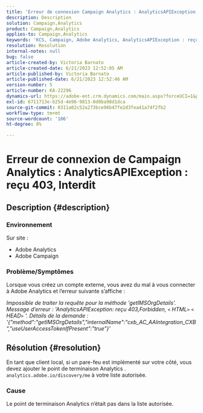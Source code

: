 ```yaml
---
title: 'Erreur de connexion Campaign Analytics : AnalyticsAPIException : reçu 403, interdit'
description: Description
solution: Campaign,Analytics
product: Campaign,Analytics
applies-to: Campaign,Analytics
keywords: 'KCS, Campaign, Adobe Analytics, AnalyticsAPIException : reçu 403, Interdit, erreur, création de compte externe'
resolution: Resolution
internal-notes: null
bug: false
article-created-by: Victoria Barnato
article-created-date: 6/21/2023 12:52:05 AM
article-published-by: Victoria Barnato
article-published-date: 6/21/2023 12:52:46 AM
version-number: 5
article-number: KA-22296
dynamics-url: https://adobe-ent.crm.dynamics.com/main.aspx?forceUCI=1&pagetype=entityrecord&etn=knowledgearticle&id=4ea421d6-cd0f-ee11-8f6d-6045bd006149
exl-id: 6711713e-b25d-4e96-9813-0d0ba98d1dca
source-git-commit: 0311a02c52a273bce96b47fe2d3fea41a74f2fb2
workflow-type: tm+mt
source-wordcount: '106'
ht-degree: 8%

---
```


# Erreur de connexion de Campaign Analytics : AnalyticsAPIException : reçu 403, Interdit

## Description {#description}


### <b>Environnement</b>

Sur site :

- Adobe Analytics
- Adobe Campaign


### Problème/Symptômes

Lorsque vous créez un compte externe, vous avez du mal à vous connecter à Adobe Analytics et l’erreur suivante s’affiche :

*Impossible de traiter la requête pour la méthode &#39;getIMSOrgDetails&#39;. Message d’erreur : &#39;AnalyticsAPIException: reçu 403,Forbidden, `<` HTML`>` `<` HEAD`>` &#39;. Détails de la demande : &#39;{&quot;method&quot;:&quot;getIMSOrgDetails&quot;,&quot;internalName&quot;:&quot;cxb_AC_AAIntegration_CXB&quot;,&quot;useUserAccessTokenIfPresent&quot;:&quot;true&quot;}&#39;*


## Résolution {#resolution}


En tant que client local, si un pare-feu est implémenté sur votre côté, vous devez ajouter le point de terminaison Analytics . `analytics.adobe.io/discovery/me` à votre liste autorisée.

### Cause

Le point de terminaison Analytics n’était pas dans la liste autorisée.
